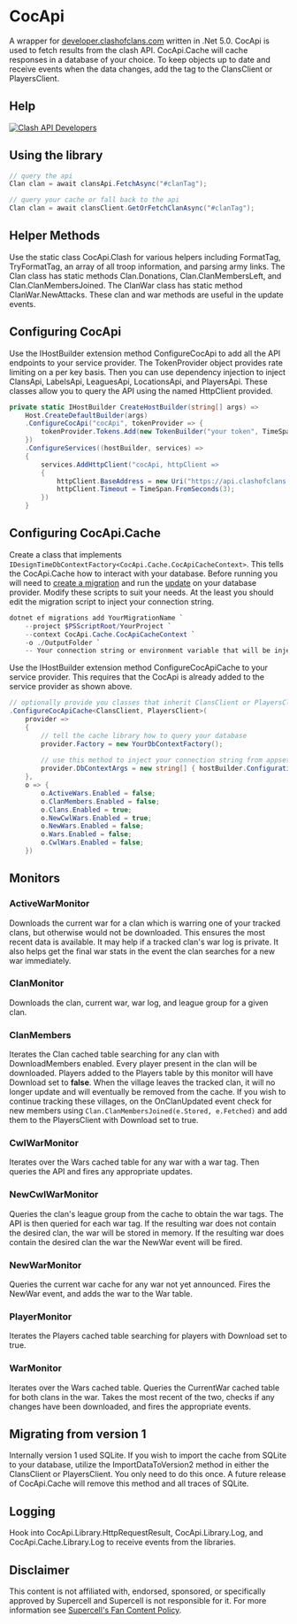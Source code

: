 # CocApi
A wrapper for [developer.clashofclans.com](https://developer.clashofclans.com/#/) written in .Net 5.0. 
CocApi is used to fetch results from the clash API. 
CocApi.Cache will cache responses in a database of your choice.
To keep objects up to date and receive events when the data changes, add the tag to the ClansClient or PlayersClient.
 
## Help  
[![Clash API Developers](https://discordapp.com/api/guilds/566451504332931073/widget.png?style=banner4)](https://discord.gg/clashapi)

## Using the library
```csharp
// query the api
Clan clan = await clansApi.FetchAsync("#clanTag");

// query your cache or fall back to the api
Clan clan = await clansClient.GetOrFetchClanAsync("#clanTag");
```

## Helper Methods
Use the static class CocApi.Clash for various helpers including FormatTag, TryFormatTag, an array of all troop information, and parsing army links. The Clan class has static methods Clan.Donations, Clan.ClanMembersLeft, and Clan.ClanMembersJoined. The ClanWar class has static method ClanWar.NewAttacks. These clan and war methods are useful in the update events.

## Configuring CocApi
Use the IHostBuilder extension method ConfigureCocApi to add all the API endpoints to your service provider.
The TokenProvider object provides rate limiting on a per key basis.
Then you can use dependency injection to inject ClansApi, LabelsApi, LeaguesApi, LocationsApi, and PlayersApi. 
These classes allow you to query the API using the named HttpClient provided.
```csharp
private static IHostBuilder CreateHostBuilder(string[] args) =>
    Host.CreateDefaultBuilder(args)
	.ConfigureCocApi("cocApi", tokenProvider => { 
		tokenProvider.Tokens.Add(new TokenBuilder("your token", TimeSpan.FromMilliseconds(33)));
	})
	.ConfigureServices((hostBuilder, services) => 
	{
	    services.AddHttpClient("cocApi, httpClient =>
		{
			httpClient.BaseAddress = new Uri("https://api.clashofclans.com/v1");
			httpClient.Timeout = TimeSpan.FromSeconds(3);
		})
	}
```

## Configuring CocApi.Cache
Create a class that implements `IDesignTimeDbContextFactory<CocApi.Cache.CocApiCacheContext>`.
This tells the CocApi.Cache how to interact with your database.
Before running you will need to [create a migration](docs/scripts/cocapi-ef-migration.ps1) 
and run the [update](docs/scripts/cocapi-ef-update.ps1) on your database provider.
Modify these scripts to suit your needs. At the least you should edit the migration script to inject your connection string.
```ps1
dotnet ef migrations add YourMigrationName `
    --project $PSScriptRoot/YourProject `
    --context CocApi.Cache.CocApiCacheContext `
    -o ./OutputFolder `
    -- Your connection string or environment variable that will be injected into your IDesignTimeDbContextFactory.CreateDbContext args parameter
```

Use the IHostBuilder extension method ConfigureCocApiCache to your service provider.
This requires that the CocApi is already added to the service provider as shown above. 
```csharp
// optionally provide you classes that inherit ClansClient or PlayersClient
.ConfigureCocApiCache<ClansClient, PlayersClient>(
    provider => 
	{
        // tell the cache library how to query your database
		provider.Factory = new YourDbContextFactory();
		
		// use this method to inject your connection string from appsettings.json
		provider.DbContextArgs = new string[] { hostBuilder.Configuration.GetValue<string>("ConnectionStrings:CocApiCache") };
	},
    o => {
        o.ActiveWars.Enabled = false;
        o.ClanMembers.Enabled = false;
        o.Clans.Enabled = true;
        o.NewCwlWars.Enabled = true;
        o.NewWars.Enabled = false;
        o.Wars.Enabled = false;
        o.CwlWars.Enabled = false;
    })
```

## Monitors
### ActiveWarMonitor
Downloads the current war for a clan which is warring one of your tracked clans, but otherwise would not be downloaded. This ensures the most recent data is available. It may help if a tracked clan's war log is private. It also helps get the final war stats in the event the clan searches for a new war immediately.

### ClanMonitor
Downloads the clan, current war, war log, and league group for a given clan.

### ClanMembers
Iterates the Clan cached table searching for any clan with DownloadMembers enabled. Every player present in the clan will be downloaded. Players added to the Players table by this monitor will have Download set to **false**. When the village leaves the tracked clan, it will no longer update and will eventually be removed from the cache. If you wish to continue tracking these villages, on the OnClanUpdated event check for new members using `Clan.ClanMembersJoined(e.Stored, e.Fetched)` and add them to the PlayersClient with Download set to true.

### CwlWarMonitor
Iterates over the Wars cached table for any war with a war tag. Then queries the API and fires any appropriate updates.

### NewCwlWarMonitor
Queries the clan's league group from the cache to obtain the war tags. The API is then queried for each war tag. If the resulting war does not contain the desired clan, the war will be stored in memory. If the resulting war does contain the desired clan the war the NewWar event will be fired.

### NewWarMonitor
Queries the current war cache for any war not yet announced. Fires the NewWar event, and adds the war to the War table.

### PlayerMonitor
Iterates the Players cached table searching for players with Download set to true.

### WarMonitor
Iterates over the Wars cached table. Queries the CurrentWar cached table for both clans in the war. Takes the most recent of the two, checks if any changes have been downloaded, and fires the appropriate events.

## Migrating from version 1
Internally version 1 used SQLite. If you wish to import the cache from SQLite to your database, utilize the ImportDataToVersion2 method in either the ClansClient or PlayersClient. You only need to do this once. A future release of CocApi.Cache will remove this method and all traces of SQLite.

## Logging
Hook into CocApi.Library.HttpRequestResult, CocApi.Library.Log, and CocApi.Cache.Library.Log to receive events from the libraries.

## Disclaimer
This content is not affiliated with, endorsed, sponsored, or specifically approved by Supercell and Supercell is not responsible for it. For more information see [Supercell's Fan Content Policy](https://supercell.com/en/fan-content-policy/).